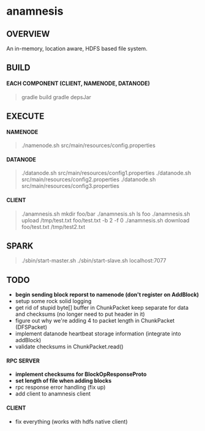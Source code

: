 # anamnesis
## OVERVIEW
An in-memory, location aware, HDFS based file system.

## BUILD
#### EACH COMPONENT (CLIENT, NAMENODE, DATANODE)
> gradle build
> gradle depsJar

## EXECUTE
#### NAMENODE
> ./namenode.sh src/main/resources/config.properties
#### DATANODE
> ./datanode.sh src/main/resources/config1.properties
> ./datanode.sh src/main/resources/config2.properties
> ./datanode.sh src/main/resources/config3.properties
#### CLIENT
> ./anamnesis.sh mkdir foo/bar
> ./anamnesis.sh ls foo
> ./anamnesis.sh upload /tmp/test.txt foo/test.txt -b 2 -f 0
> ./anamnesis.sh download foo/test.txt /tmp/test2.txt

## SPARK
> ./sbin/start-master.sh
> ./sbin/start-slave.sh localhost:7077

## TODO
- **begin sending block reporst to namenode (don't register on AddBlock)**
- setup some rock solid logging
- get rid of stupid byte[] buffer in ChunkPacket
    keep separate for data and checksums (no longer need to put header in it)
- figure out why we're adding 4 to packet length in ChunkPacket (DFSPacket)
- implement datanode heartbeat storage information (integrate into addBlock)
- validate checksums in ChunkPacket.read()
#### RPC SERVER
- **implement checksums for BlockOpResponseProto**
- **set length of file when adding blocks**
- rpc response error handling (fix up)
- add client to anamnesis client
#### CLIENT
- fix everything (works with hdfs native client)
